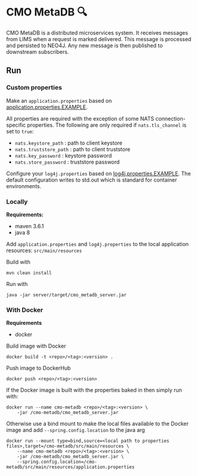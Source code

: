 # CMO MetaDB 🔍

CMO MetaDB is a distributed microservices system. It receives messages from LIMS when a request is marked delivered. This message is processed and persisted to NEO4J. Any new message is then published to downstream subscribers.

## Run

### Custom properties

Make an `application.properties` based on [application.properties.EXAMPLE](src/main/resources/application.properties.EXAMPLE). 

All properties are required with the exception of some NATS connection-specific properties. The following are only required if `nats.tls_channel` is set to `true`:

- `nats.keystore_path` : path to client keystore
- `nats.truststore_path` : path to client truststore
- `nats.key_password` : keystore password
- `nats.store_password` : truststore password

Configure your `log4j.properties` based on [log4j.properties.EXAMPLE](src/main/resources/log4j.properties.EXAMPLE). The default configuration writes to std.out which is standard for container environments.

### Locally

**Requirements:**
- maven 3.6.1
- java 8

Add `application.properties` and `log4j.properties` to the local application resources: `src/main/resources`

Build with 

```
mvn clean install
```

Run with 

```
java -jar server/target/cmo_metadb_server.jar
```

### With Docker

**Requirements**
- docker

Build image with Docker

```
docker build -t <repo>/<tag>:<version> .
```

Push image to DockerHub 

```
docker push <repo>/<tag>:<version>
```

If the Docker image is built with the properties baked in then simply run with:


```
docker run --name cmo-metadb <repo>/<tag>:<version> \
	-jar /cmo-metadb/cmo_metadb_server.jar
```

Otherwise use a bind mount to make the local files available to the Docker image and add  `--spring.config.location` to the java arg

```
docker run --mount type=bind,source=<local path to properties files>,target=/cmo-metadb/src/main/resources \
	--name cmo-metadb <repo>/<tag>:<version> \
	-jar /cmo-metadb/cmo_metadb_server.jar \
	--spring.config.location=/cmo-metadb/src/main/resources/application.properties
```
